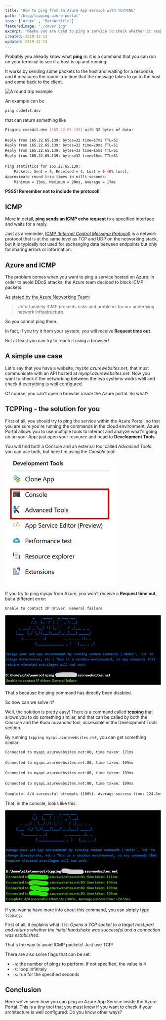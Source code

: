 ```yaml
---
title: "How to ping from an Azure App service with TCPPING"
path: "/blog/tcpping-azure-portal"
tags: ['Azure' , "MainArticle"]
featuredImage: "./cover.jpg"
excerpt: "Maybe you are used to ping a service to check whether it responds or not. It works well using a local console, but within the Azure portal you must use another command: tcpping."
created: 2019-12-13
updated: 2019-12-13
---
```


Probably you already know what __ping__ is: it is a command that you can run on your terminal to see if a host is up and running.

It works by sending some packets to the host and waiting for a response, and it measures the round-trip time that the message takes to go to the host and come back to the client.

![A round trip example](https://media.giphy.com/media/g8A6kKFew4w0w/giphy.gif)

An example can be

```bash
ping code4it.dev
```

that can return something like

```bash
Pinging code4it.dev [165.22.65.139] with 32 bytes of data:

Reply from 165.22.65.139: bytes=32 time=17ms TTL=51
Reply from 165.22.65.139: bytes=32 time=20ms TTL=51
Reply from 165.22.65.139: bytes=32 time=15ms TTL=51
Reply from 165.22.65.139: bytes=32 time=16ms TTL=51

Ping statistics for 165.22.65.139:
    Packets: Sent = 4, Received = 4, Lost = 0 (0% loss),
Approximate round trip times in milli-seconds:
    Minimum = 15ms, Maximum = 20ms, Average = 17ms
```

__PSSS! Remember not to include the protocol!__

## ICMP

More in detail, __ping sends an ICMP echo request__ to a specified interface and waits for a reply.

Just as a reminder, [ICMP (_Internet Control Message Protocol_)](https://en.wikipedia.org/wiki/Internet_Control_Message_Protocol "ICMP explaination on Wikipedia") is a network protocol that is at the same level as TCP and UDP on the networking stack, but it is typically not used for exchanging data between endpoints but only for sharing errors or information.

## Azure and ICMP

The problem comes when you want to ping a service hosted on Azure: in order to avoid DDoS attacks, the Azure team decided to block ICMP packets.

As [stated by the Azure Networking Team](https://feedback.azure.com/forums/217313-networking/suggestions/3346609-icmp-support-for-azure-websites-roles-cloud-serv "Azure Networking Team answer"):
> Unfortunately ICMP presents risks and problems for our underlying network infrastructure.

So you cannot ping them.

In fact, if you try it from your system, you will receive __Request time out__.

But at least you can try to reach it using a browser!

## A simple use case

Let's say that you have a website, _mysite.azurewebsites.net_, that must communicate with an API hosted at _myapi.azurewebsites.net_. Now you want to check if the networking between the two systems works well and check if everything is well configured.

Of course, you can't open a browser _inside_ the Azure portal. So what?

## TCPPing - the solution for you

First of all, you should try to ping the service within the Azure Portal, so that you are sure you're running the commands in the cloud environment. Azure Portal allows you to use multiple tools to interact and analyze what's going on on your App: just open your resource and head to __Development Tools__

You will find both a Console and an external tool called _Advanced Tools_: you can use both, but here I'm using the _Console_ tool:

![Azure portal available tools: Console](./azure_tools.png "Azure portal Console link")

If you try to ping _myapi_ from Azure, you won't receive a __Request time out__, but a different error: 

```bash
Unable to contact IP driver. General failure
```

![Unable to contact IP driver](./ping_console.png "PING error message")

That's because the ping command has directly been disabled.

So how can we solve it?

Well, the solution is pretty easy! There is a command called __tcpping__ that allows you to do something similar, and that can be called by both the Console and the Kudu advanced tool, accessible in the Development Tools section.

By running `tcpping myapi.azurewebsites.net`, you can get something similar:

```bash
Connected to myapi.azurewebsites.net:80, time taken: 171ms

Connected to myapi.azurewebsites.net:80, time taken: 109ms

Connected to myapi.azurewebsites.net:80, time taken: 109ms

Connected to myapi.azurewebsites.net:80, time taken: 109ms

Complete: 4/4 successful attempts (100%). Average success time: 124.5ms
```

That, in the console, looks like this:

![tcpping example](./tcpping_console.png "TCPPing working example")

If you wanna have more info about this command, you can simply type `tcpping`.

First of all, it explains what it is: _Opens a TCP socket to a target host:port and returns whether the initial handshake was successful and a connection was established_.

That's the way to avoid ICMP packets! Just use TCP!

There are also some flags that can be set:

* `-n`: the number of pings to perform. If not specified, the value is 4
* `-t`: loop infinitely
* `-s`: run for the specified seconds

## Conclusion

Here we've seen how you can ping an Azure App Service inside the Azure Portal. This is a tiny tool that you must know if you want to check if your architecture is well configured. Do you know other ways?
